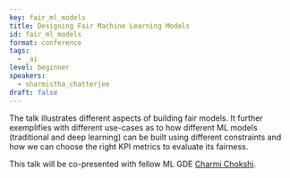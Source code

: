 ```yaml
---
key: fair_ml_models
title: Designing Fair Machine Learning Models
id: fair_ml_models
format: conference
tags:
  - _ai
level: beginner
speakers:
  - sharmistha_chatterjee
draft: false
---
```


The talk illustrates different aspects of building fair models. It further exemplifies with different use-cases as to how different ML models (traditional and deep learning) can be built using different constraints and how we can choose the right KPI metrics to evaluate its fairness.  

This talk will be co-presented with fellow ML GDE [Charmi Chokshi](https://www.linkedin.com/in/charmichokshi/).